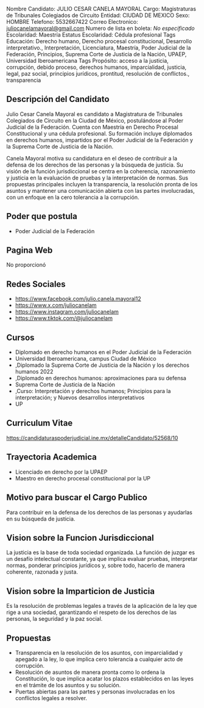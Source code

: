 Nombre Candidato: JULIO CESAR CANELA MAYORAL
Cargo: Magistraturas de Tribunales Colegiados de Circuito
Entidad: CIUDAD DE MEXICO
Sexo: HOMBRE
Telefono: 5532667422
Correo Electronico: juliocanelamayoral@gmail.com
Numero de lista en boleta: *No especificado*
Escolaridad: Maestría
Estatus Escolaridad: Cédula profesional
Tags Educación: Derecho humano, Derecho procesal constitucional, Desarrollo interpretativo., Interpretación, Licenciatura, Maestría, Poder Judicial de la Federación, Principios, Suprema Corte de Justicia de la Nación, UPAEP, Universidad Iberoamericana
Tags Propósito: acceso a la justicia, corrupción, debido proceso, derechos humanos, imparcialidad, justicia, legal, paz social, principios jurídicos, prontitud, resolución de conflictos., transparencia


## Descripción del Candidato 

Julio Cesar Canela Mayoral es candidato a Magistratura de Tribunales Colegiados de Circuito en la Ciudad de México, postulándose al Poder Judicial de la Federación. Cuenta con Maestría en Derecho Procesal Constitucional y una cédula profesional. Su formación incluye diplomados en derechos humanos, impartidos por el Poder Judicial de la Federación y la Suprema Corte de Justicia de la Nación.

Canela Mayoral motiva su candidatura en el deseo de contribuir a la defensa de los derechos de las personas y la búsqueda de justicia. Su visión de la función jurisdiccional se centra en la coherencia, razonamiento y justicia en la evaluación de pruebas y la interpretación de normas. Sus propuestas principales incluyen la transparencia, la resolución pronta de los asuntos y mantener una comunicación abierta con las partes involucradas, con un enfoque en la cero tolerancia a la corrupción.


## Poder que postula

- Poder Judicial de la Federación


## Pagina Web

No proporcionó


## Redes Sociales

- https://www.facebook.com/julio.canela.mayoral12
- https://www.x.com/juliocanelam
- https://www.instagram.com/juliocanelam
- https://www.tiktok.com/@juliocanelam


## Cursos

- Diplomado en derecho humanos en el Poder Judicial de la Federación
- Universidad Iberoamericana, campus Ciudad de México
- ,Diplomado la Suprema Corte de Justicia de la Nación y los derechos humanos 2022
- ,Diplomado en derechos humanos: aproximaciones para su defensa
- Suprema Corte de Justicia de la Nación
- ,Curso: Interpretación y derechos humanos; Principios para la interpretación; y Nuevos desarrollos interpretativos
- UP


## Curriculum Vitae

https://candidaturaspoderjudicial.ine.mx/detalleCandidato/52568/10


## Trayectoria Academica

- Licenciado en derecho por la UPAEP
- Maestro en derecho procesal constitucional por la UP


## Motivo para buscar el Cargo Publico

Para contribuir en la defensa de los derechos de las personas y ayudarlas en su búsqueda de justicia.


## Vision sobre la Funcion Jurisdiccional

La justicia es la base de toda sociedad organizada. La función de juzgar es un desafío intelectual constante, ya que implica evaluar pruebas, interpretar normas, ponderar principios jurídicos y, sobre todo, hacerlo de manera coherente, razonada y justa.


## Vision sobre la Imparticion de Justicia

Es la resolución de problemas legales a través de la aplicación de la ley que rige a una sociedad, garantizando el respeto de los derechos de las personas, la seguridad y la paz social.


## Propuestas

- Transparencia en la resolución de los asuntos, con imparcialidad y apegado a la ley, lo que implica cero tolerancia a cualquier acto de corrupción.
- Resolución de asuntos de manera pronta como lo ordena la Constitución, lo que implica acatar los plazos establecidos en las leyes en el trámite de los asuntos y su solución.
- Puertas abiertas para las partes y personas involucradas en los conflictos legales a resolver.

